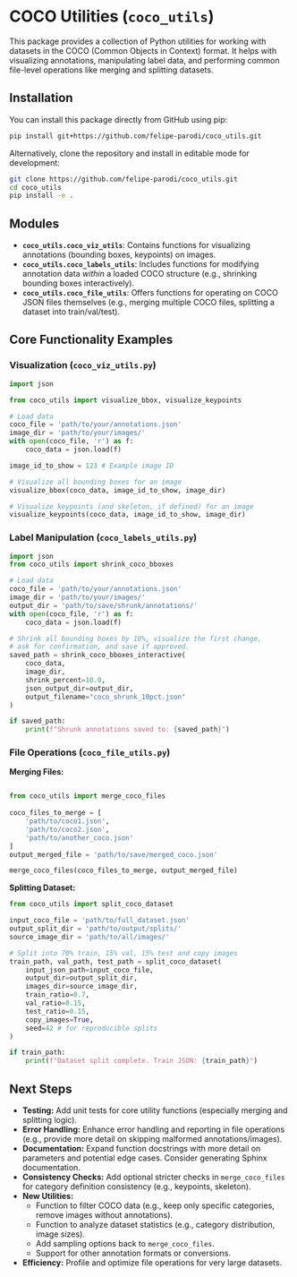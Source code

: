# COCO Utilities (`coco_utils`)

This package provides a collection of Python utilities for working with datasets in the COCO (Common Objects in Context) format. It helps with visualizing annotations, manipulating label data, and performing common file-level operations like merging and splitting datasets.

## Installation

You can install this package directly from GitHub using pip:

```bash
pip install git+https://github.com/felipe-parodi/coco_utils.git
```

Alternatively, clone the repository and install in editable mode for development:

```bash
git clone https://github.com/felipe-parodi/coco_utils.git
cd coco_utils
pip install -e .
```

## Modules

*   **`coco_utils.coco_viz_utils`**: Contains functions for visualizing annotations (bounding boxes, keypoints) on images.
*   **`coco_utils.coco_labels_utils`**: Includes functions for modifying annotation data *within* a loaded COCO structure (e.g., shrinking bounding boxes interactively).
*   **`coco_utils.coco_file_utils`**: Offers functions for operating on COCO JSON files themselves (e.g., merging multiple COCO files, splitting a dataset into train/val/test).

## Core Functionality Examples

### Visualization (`coco_viz_utils.py`)

```python
import json

from coco_utils import visualize_bbox, visualize_keypoints

# Load data
coco_file = 'path/to/your/annotations.json'
image_dir = 'path/to/your/images/'
with open(coco_file, 'r') as f:
    coco_data = json.load(f)

image_id_to_show = 123 # Example image ID

# Visualize all bounding boxes for an image
visualize_bbox(coco_data, image_id_to_show, image_dir)

# Visualize keypoints (and skeleton, if defined) for an image
visualize_keypoints(coco_data, image_id_to_show, image_dir)
```

### Label Manipulation (`coco_labels_utils.py`)

```python
import json
from coco_utils import shrink_coco_bboxes

# Load data
coco_file = 'path/to/your/annotations.json'
image_dir = 'path/to/your/images/'
output_dir = 'path/to/save/shrunk/annotations/'
with open(coco_file, 'r') as f:
    coco_data = json.load(f)

# Shrink all bounding boxes by 10%, visualize the first change,
# ask for confirmation, and save if approved.
saved_path = shrink_coco_bboxes_interactive(
    coco_data,
    image_dir,
    shrink_percent=10.0,
    json_output_dir=output_dir,
    output_filename="coco_shrunk_10pct.json"
)

if saved_path:
    print(f"Shrunk annotations saved to: {saved_path}")
```

### File Operations (`coco_file_utils.py`)

**Merging Files:**

```python

from coco_utils import merge_coco_files
    
coco_files_to_merge = [
    'path/to/coco1.json',
    'path/to/coco2.json',
    'path/to/another_coco.json'
]
output_merged_file = 'path/to/save/merged_coco.json'

merge_coco_files(coco_files_to_merge, output_merged_file)
```

**Splitting Dataset:**

```python
from coco_utils import split_coco_dataset

input_coco_file = 'path/to/full_dataset.json'
output_split_dir = 'path/to/output/splits/'
source_image_dir = 'path/to/all/images/'

# Split into 70% train, 15% val, 15% test and copy images
train_path, val_path, test_path = split_coco_dataset(
    input_json_path=input_coco_file,
    output_dir=output_split_dir,
    images_dir=source_image_dir,
    train_ratio=0.7,
    val_ratio=0.15,
    test_ratio=0.15,
    copy_images=True,
    seed=42 # for reproducible splits
)

if train_path:
    print(f"Dataset split complete. Train JSON: {train_path}")
```

## Next Steps

*   **Testing:** Add unit tests for core utility functions (especially merging and splitting logic).
*   **Error Handling:** Enhance error handling and reporting in file operations (e.g., provide more detail on skipping malformed annotations/images).
*   **Documentation:** Expand function docstrings with more detail on parameters and potential edge cases. Consider generating Sphinx documentation.
*   **Consistency Checks:** Add optional stricter checks in `merge_coco_files` for category definition consistency (e.g., keypoints, skeleton).
*   **New Utilities:**
    *   Function to filter COCO data (e.g., keep only specific categories, remove images without annotations).
    *   Function to analyze dataset statistics (e.g., category distribution, image sizes).
    *   Add sampling options back to `merge_coco_files`.
    *   Support for other annotation formats or conversions.
*   **Efficiency:** Profile and optimize file operations for very large datasets. 
